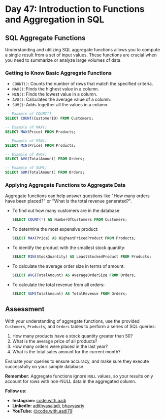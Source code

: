 
# Day 47: Introduction to Functions and Aggregation in SQL

## SQL Aggregate Functions

Understanding and utilizing SQL aggregate functions allows you to compute a single result from a set of input values. These functions are crucial when you need to summarize or analyze large volumes of data.

### Getting to Know Basic Aggregate Functions

- `COUNT()`: Counts the number of rows that match the specified criteria.
- `MAX()`: Finds the highest value in a column.
- `MIN()`: Finds the lowest value in a column.
- `AVG()`: Calculates the average value of a column.
- `SUM()`: Adds together all the values in a column.

```sql
-- Example of COUNT()
SELECT COUNT(CustomerID) FROM Customers;

-- Example of MAX()
SELECT MAX(Price) FROM Products;

-- Example of MIN()
SELECT MIN(Price) FROM Products;

-- Example of AVG()
SELECT AVG(TotalAmount) FROM Orders;

-- Example of SUM()
SELECT SUM(TotalAmount) FROM Orders;
```

### Applying Aggregate Functions to Aggregate Data

Aggregate functions can help answer questions like "How many orders have been placed?" or "What is the total revenue generated?".

- To find out how many customers are in the database:
  ```sql
  SELECT COUNT(*) AS NumberOfCustomers FROM Customers;
  ```
- To determine the most expensive product:
  ```sql
  SELECT MAX(Price) AS HighestPricedProduct FROM Products;
  ```
- To identify the product with the smallest stock quantity:
  ```sql
  SELECT MIN(StockQuantity) AS LeastStockedProduct FROM Products;
  ```
- To calculate the average order size in terms of amount:
  ```sql
  SELECT AVG(TotalAmount) AS AverageOrderSize FROM Orders;
  ```
- To calculate the total revenue from all orders:
  ```sql
  SELECT SUM(TotalAmount) AS TotalRevenue FROM Orders;
  ```

## Assessment

With your understanding of aggregate functions, use the provided `Customers`, `Products`, and `Orders` tables to perform a series of SQL queries:

1. How many products have a stock quantity greater than 50?
2. What is the average price of all products?
3. How many orders were placed in the last year?
4. What is the total sales amount for the current month?

Evaluate your queries to ensure accuracy, and make sure they execute successfully on your sample database.

**Remember:** Aggregate functions ignore `NULL` values, so your results only account for rows with non-NULL data in the aggregated column.

**Follow us:**

- **Instagram:** [code.with.aadi](https://www.instagram.com/code.with.aadi/)
- **LinkedIn:** [adithyasaladi](https://www.linkedin.com/in/adithyasaladi/), [bhavyasriy](https://www.linkedin.com/in/bhavyasriy/)
- **YouTube:** [@code.with.aadi79](https://www.youtube.com/@Code.with.aadi79)
